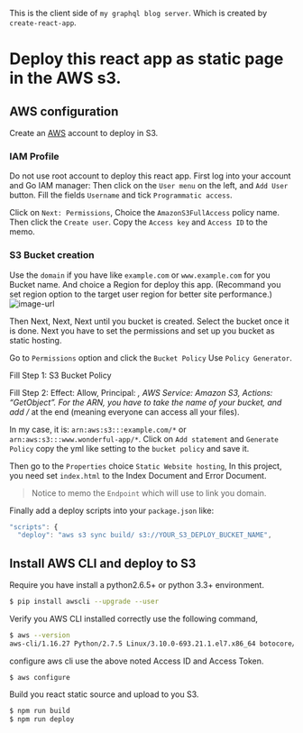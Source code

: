 This is the client side of `my graphql blog server`. Which is created by `create-react-app`.
# Deploy this react app as static page in the AWS s3.

## AWS configuration
Create an [AWS](https://aws.amazon.com/) account to deploy in S3. 

### IAM Profile
Do not use root account to deploy this react app. First log into your account and Go IAM manager: Then click on the `User menu` on the left, and `Add User` button. 
Fill the fields `Username` and tick `Programmatic access`. 

Click on `Next: Permissions`, Choice the `AmazonS3FullAccess` policy name. Then click the `Create user`. Copy the `Access key` and `Access ID` to the memo.

### S3 Bucket creation

Use the `domain` if you have like `example.com` or `www.example.com` for you Bucket name.
And choice a Region for deploy this app. (Recommand you set region option to the target user region for better site performance.)
![image-url](https://cdn-images-1.medium.com/max/1000/1*aKGNlogYGdCWIvFQBEtZIQ.png)

Then Next, Next, Next until you bucket is created. Select the bucket once it is done. Next you have to set the permissions and set up you bucket as static hosting.

Go to `Permissions` option and click the `Bucket Policy` Use `Policy Generator`.

Fill Step 1: S3 Bucket Policy

Fill Step 2: Effect: Allow, Principal: *, AWS Service: Amazon S3, Actions: “GetObject”. For the ARN, you have to take the name of your bucket, and add /* at the end (meaning everyone can access all your files).

In my case, it is: `arn:aws:s3:::example.com/*` or `arn:aws:s3:::www.wonderful-app/*`. Click on `Add statement` and `Generate Policy` copy the yml like setting to the `bucket policy` and save it.

Then go to the `Properties` choice `Static Website hosting`, In this project, you need set `index.html` to the Index Document and Error Document.

> Notice to memo the `Endpoint` which will use to link you domain.

Finally add a deploy scripts into your `package.json` like:
```javascript
"scripts": {
  "deploy": "aws s3 sync build/ s3://YOUR_S3_DEPLOY_BUCKET_NAME",
```

## Install AWS CLI and deploy to S3

Require you have install a python2.6.5+ or python 3.3+ environment.
```bash
$ pip install awscli --upgrade --user
```
Verify you AWS CLI installed correctly use the following command,
```bash
$ aws --version
aws-cli/1.16.27 Python/2.7.5 Linux/3.10.0-693.21.1.el7.x86_64 botocore/1.12.17
```
configure aws cli use the above noted Access ID and Access Token.
```
$ aws configure
```
Build you react static source and upload to you S3.
```bash
$ npm run build
$ npm run deploy
```